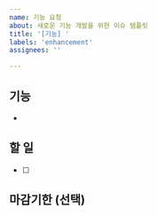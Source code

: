 ```yaml
---
name: 기능 요청
about: 새로운 기능 개발을 위한 이슈 템플릿
title: '[기능] '
labels: 'enhancement'
assignees: ''

---
```


## 기능 
- 

## 할 일
- [ ] 

## 마감기한 (선택)


